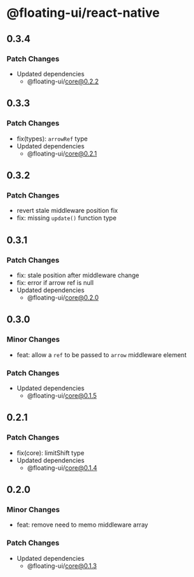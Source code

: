 # @floating-ui/react-native

## 0.3.4

### Patch Changes

- Updated dependencies
  - @floating-ui/core@0.2.2

## 0.3.3

### Patch Changes

- fix(types): `arrowRef` type
- Updated dependencies
  - @floating-ui/core@0.2.1

## 0.3.2

### Patch Changes

- revert stale middleware position fix
- fix: missing `update()` function type

## 0.3.1

### Patch Changes

- fix: stale position after middleware change
- fix: error if arrow ref is null
- Updated dependencies
  - @floating-ui/core@0.2.0

## 0.3.0

### Minor Changes

- feat: allow a `ref` to be passed to `arrow` middleware element

### Patch Changes

- Updated dependencies
  - @floating-ui/core@0.1.5

## 0.2.1

### Patch Changes

- fix(core): limitShift type
- Updated dependencies
  - @floating-ui/core@0.1.4

## 0.2.0

### Minor Changes

- feat: remove need to memo middleware array

### Patch Changes

- Updated dependencies
  - @floating-ui/core@0.1.3
